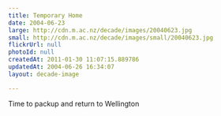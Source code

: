 ```yaml
---
title: Temporary Home
date: 2004-06-23
large: http://cdn.m.ac.nz/decade/images/20040623.jpg
small: http://cdn.m.ac.nz/decade/images/small/20040623.jpg
flickrUrl: null
photoId: null
createdAt: 2011-01-30 11:07:15.889786
updatedAt: 2004-06-26 16:34:07
layout: decade-image

---
```

Time to packup and return to Wellington
